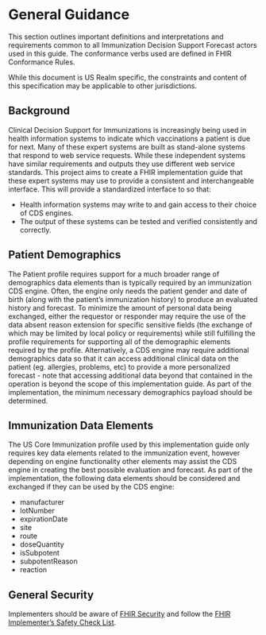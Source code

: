 # General Guidance
This section outlines important definitions and interpretations and requirements common to all Immunization Decision Support Forecast actors used in this guide. The conformance verbs used are defined in FHIR Conformance Rules.

While this document is US Realm specific, the constraints and content of this specification may be applicable to other jurisdictions.

## Background
Clinical Decision Support for Immunizations is increasingly being used in health information systems to indicate which vaccinations a patient is due for next. Many of these expert systems are built as stand-alone systems that respond to web service requests. While these independent systems have similar requirements and outputs they use different web service standards. This project aims to create a FHIR implementation guide that these expert systems may use to provide a consistent and interchangeable interface. This will provide a standardized interface to so that:

* Health information systems may write to and gain access to their choice of CDS engines.
* The output of these systems can be tested and verified consistently and correctly.

## Patient Demographics
The Patient profile requires support for a much broader range of demographics data elements than is typically required by an immunization CDS engine. Often, the engine only needs the patient gender and date of birth (along with the patient’s immunization history) to produce an evaluated history and forecast. To minimize the amount of personal data being exchanged, either the requestor or responder may require the use of the data absent reason extension for specific sensitive fields (the exchange of which may be limited by local policy or requirements) while still fulfilling the profile requirements for supporting all of the demographic elements required by the profile. Alternatively, a CDS engine may require additional demographics data so that it can access additional clinical data on the patient (eg. allergies, problems, etc) to provide a more personalized forecast - note that accessing additional data beyond that contained in the operation is beyond the scope of this implementation guide. As part of the implementation, the minimum necessary demographics payload should be determined.

## Immunization Data Elements
The US Core Immunization profile used by this implementation guide only requires key data elements related to the immunization event, however depending on engine functionality other elements may assist the CDS engine in creating the best possible evaluation and forecast. As part of the implementation, the following data elements should be considered and exchanged if they can be used by the CDS engine:

* manufacturer
* lotNumber
* expirationDate
* site
* route
* doseQuantity
* isSubpotent
* subpotentReason
* reaction

## General Security
Implementers should be aware of [FHIR Security](https://www.hl7.org/FHIR/security.html) and follow the [FHIR Implementer’s Safety Check List](https://www.hl7.org/FHIR/safety.html).
